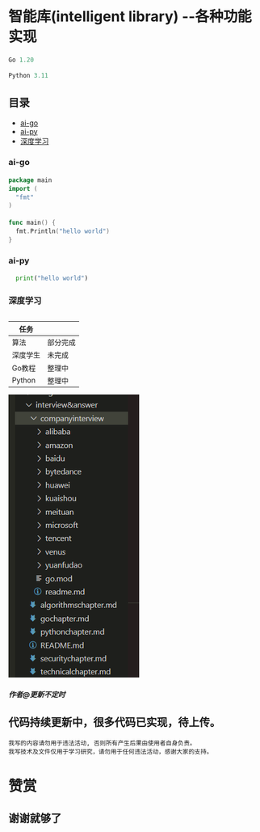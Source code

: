 # 智能库(intelligent library) --各种功能实现
```go
Go 1.20

```

```python
Python 3.11

```

## 目录
  - [ai-go](#ai-go)
  - [ai-py](#ai-py)
  - [深度学习](#深度学习)


### ai-go
```go
package main
import (
  "fmt"
)

func main() {
  fmt.Println("hello world")
}
```

### ai-py
```python
  print("hello world")
```

### 深度学习
```

```

|任务               |                        |
|-------------------|-----------------------|
|算法               |部分完成                |
|深度学生            |未完成                  |
|Go教程             |整理中                  |
|Python             |整理中                  |

![img](https://github.com/pzspsh/intelligentlibrary/blob/main/images/companyinterview.png)

##### 作者@更新不定时

## 代码持续更新中，很多代码已实现，待上传。
```
我写的内容请勿用于违法活动, 否则所有产生后果由使用者自身负责。
我写技术及文件仅用于学习研究，请勿用于任何违法活动，感谢大家的支持。
```
# 赞赏
## 谢谢就够了